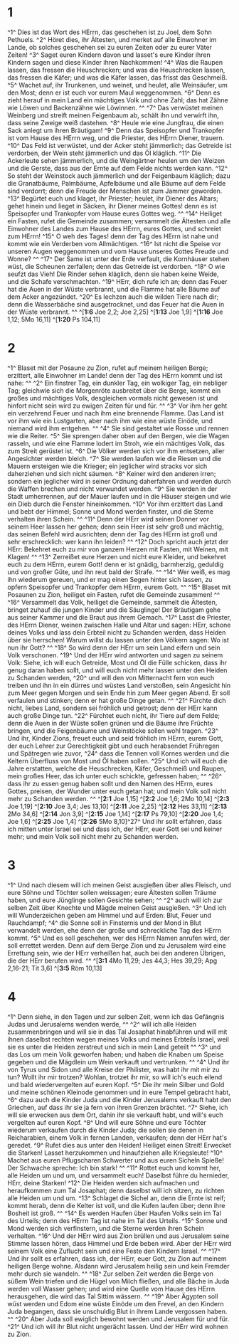 # 1
^1^ Dies ist das Wort des HErrn, das geschehen ist zu Joel, dem Sohn Pethuels. ^2^ Höret dies, ihr Ältesten, und merket auf alle Einwohner im Lande, ob solches geschehen sei zu euren Zeiten oder zu eurer Väter Zeiten! ^3^ Saget euren Kindern davon und lasset's eure Kinder ihren Kindern sagen und diese Kinder ihren Nachkommen! ^4^ Was die Raupen lassen, das fressen die Heuschrecken; und was die Heuschrecken lassen, das fressen die Käfer; und was die Käfer lassen, das frisst das Geschmeiß. ^5^ Wachet auf, ihr Trunkenen, und weinet, und heulet, alle Weinsäufer, um den Most; denn er ist euch vor eurem Maul weggenommen. ^6^ Denn es zieht herauf in mein Land ein mächtiges Volk und ohne Zahl; das hat Zähne wie Löwen und Backenzähne wie Löwinnen. ^^ ^7^ Das verwüstet meinen Weinberg und streift meinen Feigenbaum ab, schält ihn und verwirft ihn, dass seine Zweige weiß dastehen. ^8^ Heule wie eine Jungfrau, die einen Sack anlegt um ihren Bräutigam! ^9^ Denn das Speisopfer und Trankopfer ist vom Hause des HErrn weg, und die Priester, des HErrn Diener, trauern. ^10^ Das Feld ist verwüstet, und der Acker steht jämmerlich; das Getreide ist verdorben, der Wein steht jämmerlich und das Öl kläglich. ^11^ Die Ackerleute sehen jämmerlich, und die Weingärtner heulen um den Weizen und die Gerste, dass aus der Ernte auf dem Felde nichts werden kann. ^12^ So steht der Weinstock auch jämmerlich und der Feigenbaum kläglich; dazu die Granatbäume, Palmbäume, Apfelbäume und alle Bäume auf dem Felde sind verdorrt; denn die Freude der Menschen ist zum Jammer geworden. ^13^ Begürtet euch und klaget, ihr Priester; heulet, ihr Diener des Altars; gehet hinein und lieget in Säcken, ihr Diener meines Gottes! denn es ist Speisopfer und Trankopfer vom Hause eures Gottes weg. ^^ ^14^ Heiliget ein Fasten, rufet die Gemeinde zusammen; versammelt die Ältesten und alle Einwohner des Landes zum Hause des HErrn, eures Gottes, und schreiet zum HErrn! ^15^ O weh des Tages! denn der Tag des HErrn ist nahe und kommt wie ein Verderben vom Allmächtigen. ^16^ Ist nicht die Speise vor unseren Augen weggenommen und vom Hause unseres Gottes Freude und Wonne? ^^ ^17^ Der Same ist unter der Erde verfault, die Kornhäuser stehen wüst, die Scheunen zerfallen; denn das Getreide ist verdorben. ^18^ O wie seufzt das Vieh! Die Rinder sehen kläglich, denn sie haben keine Weide, und die Schafe verschmachten. ^19^ HErr, dich rufe ich an; denn das Feuer hat die Auen in der Wüste verbrannt, und die Flamme hat alle Bäume auf dem Acker angezündet. ^20^ Es lechzen auch die wilden Tiere nach dir; denn die Wasserbäche sind ausgetrocknet, und das Feuer hat die Auen in der Wüste verbrannt. ^^ 
^[**1:6** Joe 2,2; Joe 2,25] ^[**1:13** Joe 1,9] ^[**1:16** Joe 1,12; 5Mo 16,11] ^[**1:20** Ps 104,11] 
# 2
^1^ Blaset mit der Posaune zu Zion, rufet auf meinem heiligen Berge; erzittert, alle Einwohner im Lande! denn der Tag des HErrn kommt und ist nahe: ^^ ^2^ Ein finstrer Tag, ein dunkler Tag, ein wolkiger Tag, ein nebliger Tag; gleichwie sich die Morgenröte ausbreitet über die Berge, kommt ein großes und mächtiges Volk, desgleichen vormals nicht gewesen ist und hinfort nicht sein wird zu ewigen Zeiten für und für. ^^ ^3^ Vor ihm her geht ein verzehrend Feuer und nach ihm eine brennende Flamme. Das Land ist vor ihm wie ein Lustgarten, aber nach ihm wie eine wüste Einöde, und niemand wird ihm entgehen. ^^ ^4^ Sie sind gestaltet wie Rosse und rennen wie die Reiter. ^5^ Sie sprengen daher oben auf den Bergen, wie die Wagen rasseln, und wie eine Flamme lodert im Stroh, wie ein mächtiges Volk, das zum Streit gerüstet ist. ^6^ Die Völker werden sich vor ihm entsetzen, aller Angesichter werden bleich. ^7^ Sie werden laufen wie die Riesen und die Mauern ersteigen wie die Krieger; ein jeglicher wird stracks vor sich daherziehen und sich nicht säumen. ^8^ Keiner wird den anderen irren; sondern ein jeglicher wird in seiner Ordnung daherfahren und werden durch die Waffen brechen und nicht verwundet werden. ^9^ Sie werden in der Stadt umherrennen, auf der Mauer laufen und in die Häuser steigen und wie ein Dieb durch die Fenster hineinkommen. ^10^ Vor ihm erzittert das Land und bebt der Himmel; Sonne und Mond werden finster, und die Sterne verhalten ihren Schein. ^^ ^11^ Denn der HErr wird seinen Donner vor seinem Heer lassen her gehen; denn sein Heer ist sehr groß und mächtig, das seinen Befehl wird ausrichten; denn der Tag des HErrn ist groß und sehr erschrecklich: wer kann ihn leiden? ^^ ^12^ Doch spricht auch jetzt der HErr: Bekehret euch zu mir von ganzem Herzen mit Fasten, mit Weinen, mit Klagen! ^^ ^13^ Zerreißet eure Herzen und nicht eure Kleider, und bekehret euch zu dem HErrn, eurem Gott! denn er ist gnädig, barmherzig, geduldig und von großer Güte, und ihn reut bald der Strafe. ^^ ^14^ Wer weiß, es mag ihn wiederum gereuen, und er mag einen Segen hinter sich lassen, zu opfern Speisopfer und Trankopfer dem HErrn, eurem Gott. ^^ ^15^ Blaset mit Posaunen zu Zion, heiliget ein Fasten, rufet die Gemeinde zusammen! ^^ ^16^ Versammelt das Volk, heiliget die Gemeinde, sammelt die Ältesten, bringet zuhauf die jungen Kinder und die Säuglinge! Der Bräutigam gehe aus seiner Kammer und die Braut aus ihrem Gemach. ^17^ Lasst die Priester, des HErrn Diener, weinen zwischen Halle und Altar und sagen: HErr, schone deines Volks und lass dein Erbteil nicht zu Schanden werden, dass Heiden über sie herrschen! Warum willst du lassen unter den Völkern sagen: Wo ist nun ihr Gott? ^^ ^18^ So wird denn der HErr um sein Land eifern und sein Volk verschonen. ^19^ Und der HErr wird antworten und sagen zu seinem Volk: Siehe, ich will euch Getreide, Most und Öl die Fülle schicken, dass ihr genug daran haben sollt, und will euch nicht mehr lassen unter den Heiden zu Schanden werden, ^20^ und will den von Mitternacht fern von euch treiben und ihn in ein dürres und wüstes Land verstoßen, sein Angesicht hin zum Meer gegen Morgen und sein Ende hin zum Meer gegen Abend. Er soll verfaulen und stinken; denn er hat große Dinge getan. ^^ ^21^ Fürchte dich nicht, liebes Land, sondern sei fröhlich und getrost; denn der HErr kann auch große Dinge tun. ^22^ Fürchtet euch nicht, ihr Tiere auf dem Felde; denn die Auen in der Wüste sollen grünen und die Bäume ihre Früchte bringen, und die Feigenbäume und Weinstöcke sollen wohl tragen. ^23^ Und ihr, Kinder Zions, freuet euch und seid fröhlich im HErrn, eurem Gott, der euch Lehrer zur Gerechtigkeit gibt und euch herabsendet Frühregen und Spätregen wie zuvor, ^24^ dass die Tennen voll Kornes werden und die Keltern Überfluss von Most und Öl haben sollen. ^25^ Und ich will euch die Jahre erstatten, welche die Heuschrecken, Käfer, Geschmeiß und Raupen, mein großes Heer, das ich unter euch schickte, gefressen haben; ^^ ^26^ dass ihr zu essen genug haben sollt und den Namen des HErrn, eures Gottes, preisen, der Wunder unter euch getan hat; und mein Volk soll nicht mehr zu Schanden werden. 
^^ 
^[**2:1** Joe 1,15] ^[**2:2** Joe 1,6; 2Mo 10,14] ^[**2:3** Joe 1,19] ^[**2:10** Joe 3,4; Jes 13,10] ^[**2:11** Joe 2,25] ^[**2:12** Hes 33,11] ^[**2:13** 2Mo 34,6] ^[**2:14** Jon 3,9] ^[**2:15** Joe 1,14] ^[**2:17** Ps 79,10] ^[**2:20** Joe 1,4; Joe 1,6] ^[**2:25** Joe 1,4] ^[**2:26** 5Mo 8,10]^27^ Und ihr sollt erfahren, dass ich mitten unter Israel sei und dass ich, der HErr, euer Gott sei und keiner mehr; und mein Volk soll nicht mehr zu Schanden werden.
# 3
^1^ Und nach diesem will ich meinen Geist ausgießen über alles Fleisch, und eure Söhne und Töchter sollen weissagen; eure Ältesten sollen Träume haben, und eure Jünglinge sollen Gesichte sehen; ^^ ^2^ auch will ich zur selben Zeit über Knechte und Mägde meinen Geist ausgießen. ^3^ Und ich will Wunderzeichen geben am Himmel und auf Erden: Blut, Feuer und Rauchdampf; ^4^ die Sonne soll in Finsternis und der Mond in Blut verwandelt werden, ehe denn der große und schreckliche Tag des HErrn kommt. ^5^ Und es soll geschehen, wer des HErrn Namen anrufen wird, der soll errettet werden. Denn auf dem Berge Zion und zu Jerusalem wird eine Errettung sein, wie der HErr verheißen hat, auch bei den anderen Übrigen, die der HErr berufen wird. ^^ 
^[**3:1** 4Mo 11,29; Jes 44,3; Hes 39,29; Apg 2,16-21; Tit 3,6] ^[**3:5** Röm 10,13] 
# 4
^1^ Denn siehe, in den Tagen und zur selben Zeit, wenn ich das Gefängnis Judas und Jerusalems wenden werde, ^^ ^2^ will ich alle Heiden zusammenbringen und will sie in das Tal Josaphat hinabführen und will mit ihnen daselbst rechten wegen meines Volks und meines Erbteils Israel, weil sie es unter die Heiden zerstreut und sich in mein Land geteilt ^^ ^3^ und das Los um mein Volk geworfen haben; und haben die Knaben um Speise gegeben und die Mägdlein um Wein verkauft und vertrunken. ^^ ^4^ Und ihr von Tyrus und Sidon und alle Kreise der Philister, was habt ihr mit mir zu tun? Wollt ihr mir trotzen? Wohlan, trotzet ihr mir, so will ich's euch eilend und bald wiedervergelten auf euren Kopf. ^5^ Die ihr mein Silber und Gold und meine schönen Kleinode genommen und in eure Tempel gebracht habt, ^6^ dazu auch die Kinder Juda und die Kinder Jerusalems verkauft habt den Griechen, auf dass ihr sie ja fern von ihren Grenzen brächtet. ^7^ Siehe, ich will sie erwecken aus dem Ort, dahin ihr sie verkauft habt, und will's euch vergelten auf euren Kopf. ^8^ Und will eure Söhne und eure Töchter wiederum verkaufen durch die Kinder Juda; die sollen sie denen in Reicharabien, einem Volk in fernen Landen, verkaufen; denn der HErr hat's geredet. ^9^ Rufet dies aus unter den Heiden! Heiliget einen Streit! Erwecket die Starken! Lasset herzukommen und hinaufziehen alle Kriegsleute! ^10^ Machet aus euren Pflugscharen Schwerter und aus euren Sicheln Spieße! Der Schwache spreche: Ich bin stark! ^^ ^11^ Rottet euch und kommt her, alle Heiden um und um, und versammelt euch! Daselbst führe du hernieder, HErr, deine Starken! ^12^ Die Heiden werden sich aufmachen und heraufkommen zum Tal Josaphat; denn daselbst will ich sitzen, zu richten alle Heiden um und um. ^13^ Schlaget die Sichel an, denn die Ernte ist reif; kommt herab, denn die Kelter ist voll, und die Kufen laufen über; denn ihre Bosheit ist groß. ^^ ^14^ Es werden Haufen über Haufen Volks sein im Tal des Urteils; denn des HErrn Tag ist nahe im Tal des Urteils. ^15^ Sonne und Mond werden sich verfinstern, und die Sterne werden ihren Schein verhalten. ^16^ Und der HErr wird aus Zion brüllen und aus Jerusalem seine Stimme lassen hören, dass Himmel und Erde beben wird. Aber der HErr wird seinem Volk eine Zuflucht sein und eine Feste den Kindern Israel. ^^ ^17^ Und ihr sollt es erfahren, dass ich, der HErr, euer Gott, zu Zion auf meinem heiligen Berge wohne. Alsdann wird Jerusalem heilig sein und kein Fremder mehr durch sie wandeln. ^^ ^18^ Zur selben Zeit werden die Berge von süßem Wein triefen und die Hügel von Milch fließen, und alle Bäche in Juda werden voll Wasser gehen; und wird eine Quelle vom Hause des HErrn herausgehen, die wird das Tal Sittim wässern. ^^ ^19^ Aber Ägypten soll wüst werden und Edom eine wüste Einöde um den Frevel, an den Kindern Juda begangen, dass sie unschuldig Blut in ihrem Lande vergossen haben. ^^ ^20^ Aber Juda soll ewiglich bewohnt werden und Jerusalem für und für. ^21^ Und ich will ihr Blut nicht ungerächt lassen. Und der HErr wird wohnen zu Zion.